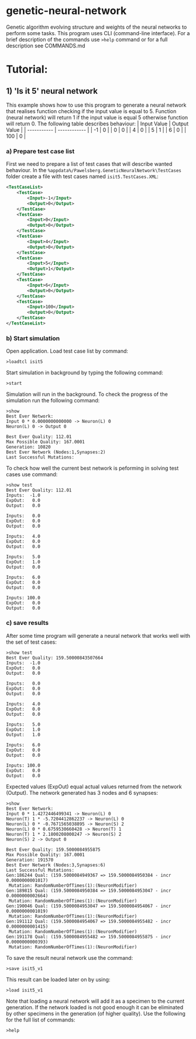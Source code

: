 # genetic-neural-network
Genetic algorithm evolving structure and weights of the neural networks to perform some tasks. 
This program uses CLI (command-line interface). For a brief description of the commands use `>help` command or for a full description see COMMANDS.md 

# Tutorial:
## 1) 'Is it 5' neural network
This example shows how to use this program to generate a neural network that realises function checking if the input value is equal to 5.
Function (neural network) will return 1 if the input value is equal 5 otherwise function will return 0.
The following table describes behaviour:
| Input Value | Output Value |
| ----------- | ------------ |
| -1          | 0            |
| 0           | 0            |
| 4           | 0            |
| 5           | 1            |
| 6           | 0            |
| 100         | 0            |


### a) Prepare test case list
First we need to prepare a list of test cases that will describe wanted behaviour.
In the `%appdata%/Pawelsberg.GeneticNeuralNetwork\TestCases` folder create a file with test cases named `isit5.TestCases.XML`:
```xml
<TestCaseList>
	<TestCase>
		<Input>-1</Input>
		<Output>0</Output>
	</TestCase>
	<TestCase>
		<Input>0</Input>
		<Output>0</Output>
	</TestCase>
	<TestCase>
		<Input>4</Input>
		<Output>0</Output>
	</TestCase>
	<TestCase>
		<Input>5</Input>
		<Output>1</Output>
	</TestCase>
	<TestCase>
		<Input>6</Input>
		<Output>0</Output>
	</TestCase>
	<TestCase>
		<Input>100</Input>
		<Output>0</Output>
	</TestCase>
</TestCaseList>
```
### b) Start simulation
Open application. Load test case list by command:
```
>loadtcl isit5
```
Start simulation in background by typing the following command:
```
>start
```
Simulation will run in the background.
To check the progress of the simulation run the following command:
```
>show
Best Ever Network:
Input 0 * 0.0000000000000 -> Neuron(L) 0
Neuron(L) 0 -> Output 0

Best Ever Quality: 112.01
Max Possible Quality: 167.0001
Generation: 10820
Best Ever Network (Nodes:1,Synapses:2)
Last Successful Mutations:
```
To check how well the current best network is peforming in solving test cases use command:
```
>show test
Best Ever Quality: 112.01
Inputs:  -1.0
ExpOut:   0.0
Output:   0.0

Inputs:   0.0
ExpOut:   0.0
Output:   0.0

Inputs:   4.0
ExpOut:   0.0
Output:   0.0

Inputs:   5.0
ExpOut:   1.0
Output:   0.0

Inputs:   6.0
ExpOut:   0.0
Output:   0.0

Inputs: 100.0
ExpOut:   0.0
Output:   0.0
```
### c) save results
After some time program will generate a neural network that works well with the set of test cases:
```
>show test
Best Ever Quality: 159.50000843507664
Inputs:  -1.0
ExpOut:   0.0
Output:   0.0

Inputs:   0.0
ExpOut:   0.0
Output:   0.0

Inputs:   4.0
ExpOut:   0.0
Output:   0.0

Inputs:   5.0
ExpOut:   1.0
Output:   1.0

Inputs:   6.0
ExpOut:   0.0
Output:   0.0

Inputs: 100.0
ExpOut:   0.0
Output:   0.0
```
Expected values (ExpOut) equal actual values returned from the network (Output).
The network generated has 3 nodes and 6 synapses:
```
>show
Best Ever Network:
Input 0 * 1.4272446499341 -> Neuron(L) 0
Neuron(T) 1 * -5.7204412862237 -> Neuron(L) 0
Neuron(L) 0 * -0.7671565038895 -> Neuron(S) 2
Neuron(L) 0 * 0.6759530660428 -> Neuron(T) 1
Neuron(T) 1 * 2.1800208000247 -> Neuron(S) 2
Neuron(S) 2 -> Output 0

Best Ever Quality: 159.5000084955875
Max Possible Quality: 167.0001
Generation: 191570
Best Ever Network (Nodes:3,Synapses:6)
Last Successful Mutations:
Gen:186244 Qual: (159.5000084949367 => 159.5000084950384 - incr 0.0000000001017)
 Mutation: RandomNumberOfTimes(1):(NeuronModifier)
Gen:189815 Qual: (159.5000084950384 => 159.5000084953047 - incr 0.0000000002664)
 Mutation: RandomNumberOfTimes(1):(NeuronModifier)
Gen:190046 Qual: (159.5000084953047 => 159.5000084954067 - incr 0.0000000001019)
 Mutation: RandomNumberOfTimes(1):(NeuronModifier)
Gen:191112 Qual: (159.5000084954067 => 159.5000084955482 - incr 0.0000000001415)
 Mutation: RandomNumberOfTimes(1):(NeuronModifier)
Gen:191178 Qual: (159.5000084955482 => 159.5000084955875 - incr 0.0000000000393)
 Mutation: RandomNumberOfTimes(1):(NeuronModifier)
```
To save the result neural network use the command:
```
>save isit5_v1
```
This result can be loaded later on by using:
```
>load isit5_v1
```
Note that loading a neural network will add it as a specimen to the current generation. If the network loaded is not good enough it can be eliminated by other specimens in the generation (of higher quality).
Use the following for the full list of commands:
```
>help
```


